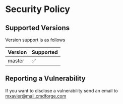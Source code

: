 # Security Policy

## Supported Versions

Version support is as follows

| Version | Supported          |
| ------- | ------------------ |
| master | :white_check_mark: |

## Reporting a Vulnerability

If you want to disclose a vulnerability send an email to mxavier@mail.cmdforge.com
